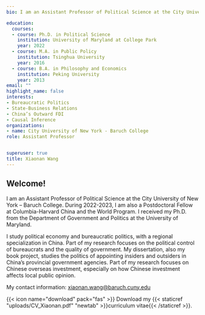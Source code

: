 ```yaml
---
bio: I am an Assistant Professor of Political Science at the City University of New York – Baruch College. During 2022-2023, I am also a Postdoctoral Fellow at Columbia-Harvard China and the World Program. I received my Ph.D. from the Department of Government and Politics at the University of Maryland.

education:
  courses:
  - course: Ph.D. in Political Science
    institution: University of Maryland at College Park
    year: 2022
  - course: M.A. in Public Policy
    institution: Tsinghua University
    year: 2016
  - course: B.A. in Philosophy and Economics
    institution: Peking University
    year: 2013
email: ""
highlight_name: false
interests:
- Bureaucratic Politics
- State-Business Relations
- China’s Outward FDI
- Causal Inference
organizations:
- name: City University of New York - Baruch College
role: Assistant Professor


superuser: true
title: Xiaonan Wang
---
```


<h2> Welcome! </h2>

I am an Assistant Professor of Political Science at the City University of New York – Baruch College. During 2022-2023, I am also a Postdoctoral Fellow at Columbia-Harvard China and the World Program. I received my Ph.D. from the Department of Government and Politics at the University of Maryland.

I study political economy and bureaucratic politics, with a regional specialization in China. Part of my research focuses on the political control of bureaucrats and the quality of government. My dissertation, also my book project, studies the politics of appointing insiders and outsiders in China’s provincial government agencies. Part of my research focuses on Chinese overseas investment, especially on how Chinese investment affects local public opinion.   

My contact information: xiaonan.wang@baruch.cuny.edu

{{< icon name="download" pack="fas" >}} Download my {{< staticref "uploads/CV_Xiaonan.pdf" "newtab" >}}curriculum vitae{{< /staticref >}}.
